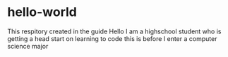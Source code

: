 # hello-world
This respitory created in the guide
Hello I am a highschool student who is getting a head start on learning to code
this is before I enter a computer science major
